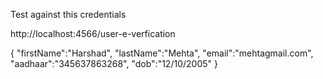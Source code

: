 Test against this credentials

http://localhost:4566/user-e-verfication

{
    "firstName":"Harshad",
    "lastName":"Mehta",
    "email":"mehtagmail.com",
    "aadhaar":"345637863268",
    "dob":"12/10/2005"
}
